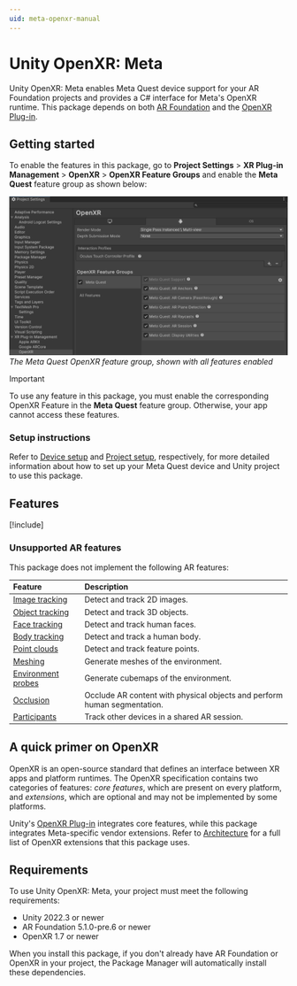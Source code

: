 ```yaml
---
uid: meta-openxr-manual
---
```

# Unity OpenXR: Meta

Unity OpenXR: Meta enables Meta Quest device support for your AR Foundation projects and provides a C# interface for Meta's OpenXR runtime. This package depends on both [AR Foundation](https://docs.unity3d.com/Packages/com.unity.xr.arfoundation@5.1) and the [OpenXR Plug-in](https://docs.unity3d.com/Packages/com.unity.xr.openxr@1.7).

## Getting started

To enable the features in this package, go to **Project Settings** > **XR Plug-in Management** > **OpenXR** > **OpenXR Feature Groups** and enable the **Meta Quest** feature group as shown below:

![Unity's Project Settings window is open to XR Plug-in Management > OpenXR, showing a list of enabled features in the Meta Quest feature group](images/openxr-features-all.png)<br/>*The Meta Quest OpenXR feature group, shown with all features enabled*

> [!IMPORTANT]
> To use any feature in this package, you must enable the corresponding OpenXR Feature in the **Meta Quest** feature group. Otherwise, your app cannot access these features.

### Setup instructions

Refer to [Device setup](xref:meta-openxr-device-setup) and [Project setup](xref:meta-openxr-project-setup), respectively, for more detailed information about how to set up your Meta Quest device and Unity project to use this package.

## Features

[!include[](snippets/features-table.md)]

### Unsupported AR features

This package does not implement the following AR features:

| Feature | Description |
| :------ | :---------- |
| [Image tracking](xref:arfoundation-image-tracking) | Detect and track 2D images. |
| [Object tracking](xref:arfoundation-object-tracking) | Detect and track 3D objects. |
| [Face tracking](xref:arfoundation-face-tracking) | Detect and track human faces. |
| [Body tracking](xref:arfoundation-body-tracking) | Detect and track a human body. |
| [Point clouds](xref:arfoundation-point-clouds) | Detect and track feature points. |
| [Meshing](xref:arfoundation-meshing) | Generate meshes of the environment. |
| [Environment probes](xref:arfoundation-environment-probes) | Generate cubemaps of the environment. |
| [Occlusion](xref:arfoundation-occlusion) | Occlude AR content with physical objects and perform human segmentation. |
| [Participants](xref:arfoundation-participant-tracking) | Track other devices in a shared AR session. |

## A quick primer on OpenXR

OpenXR is an open-source standard that defines an interface between XR apps and platform runtimes. The OpenXR specification contains two categories of features: _core features_, which are present on every platform, and _extensions_, which are optional and may not be implemented by some platforms.

Unity's [OpenXR Plug-in](https://docs.unity3d.com/Packages/com.unity.xr.openxr@1.7) integrates core features, while this package integrates Meta-specific vendor extensions. Refer to [Architecture](xref:meta-openxr-architecture) for a full list of OpenXR extensions that this package uses.

## Requirements

To use Unity OpenXR: Meta, your project must meet the following requirements:

* Unity 2022.3 or newer
* AR Foundation 5.1.0-pre.6 or newer
* OpenXR 1.7 or newer

When you install this package, if you don't already have AR Foundation or OpenXR in your project, the Package Manager will automatically install these dependencies.
